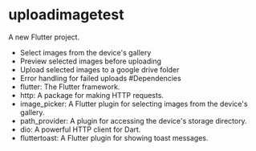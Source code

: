 # uploadimagetest
A new Flutter project.
- Select images from the device's gallery
- Preview selected images before uploading
- Upload selected images to a google drive folder
- Error handling for failed uploads
#Dependencies
- flutter: The Flutter framework.
- http: A package for making HTTP requests.
- image_picker: A Flutter plugin for selecting images from the device's gallery.
- path_provider: A plugin for accessing the device's storage directory.
- dio: A powerful HTTP client for Dart.
- fluttertoast: A Flutter plugin for showing toast messages.
